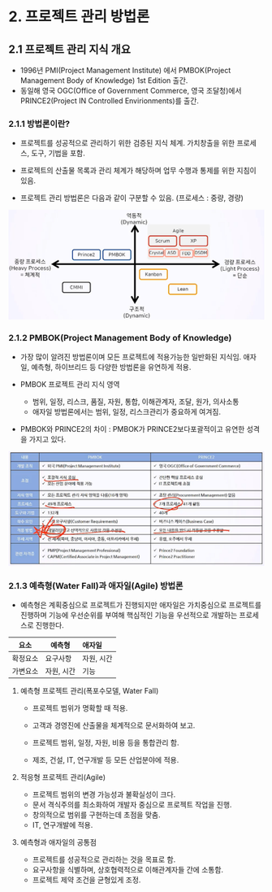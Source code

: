 # 2. 프로젝트 관리 방법론



## 2.1 프로젝트 관리 지식 개요

- 1996년 PMI(Project Management Institute) 에서 PMBOK(Project Management Body of Knowledge) 1st Edition 출간.
- 동일해 영국 OGC(Office of Government Commerce, 영국 조달청)에서 PRINCE2(Project IN Controlled Envirionments)를 출간.



### 2.1.1 방법론이란?

- 프로젝트를 성공적으로 관리하기 위한 검증된 지식 체계. 가치창출을 위한 프로세스, 도구, 기법을 포함.

- 프로젝트의 산출물 목록과 관리 체계가 해당하며 업무 수행과 통제를 위한 지침이 있음.

- 프로젝트 관리 방법론은 다음과 같이 구분할 수 있음. (프로세스 : 중량, 경량)

<img src="../../../images/2_프로젝트관리방법론/image-20220206205304576.png" alt="image-20220206205304576" style="zoom:67%;" />



### 2.1.2 PMBOK(Project Management Body of Knowledge)

- 가장 많이 알려진 방법론이며 모든 프로젝트에 적용가능한 일반화된 지식임. 애자일, 예측형, 하이브리드 등 다양한 방법론을 유연하게 적용.

- PMBOK 프로젝트 관리 지식 영역
  - 범위, 일정, 리스크, 품질, 자원, 통합, 이해관계자, 조달, 원가, 의사소통
  - 애자일 방법론에서는 범위, 일정, 리스크관리가 중요하게 여겨짐.
- PMBOK와 PRINCE2의 차이 : PMBOK가 PRINCE2보다포괄적이고 유연한 성격을 가지고 있다.

<img src="../../../images/2_프로젝트관리방법론/image-20220206210022477.png" alt="image-20220206210022477" style="zoom:67%;" />

### 2.1.3 예측형(Water Fall)과 애자일(Agile) 방법론

- 예측형은 계획중심으로 프로젝트가 진행되지만 애자일은 가치중심으로 프로젝트를 진행하며 기능에 우선순위를 부여해 핵심적인 기능을 우선적으로 개발하는 프로세스로 진행한다.

| 요소     | 예측형     | 애자일     |
| -------- | ---------- | :--------- |
| 확정요소 | 요구사항   | 자원, 시간 |
| 가변요소 | 자원, 시간 | 기능       |

1. 예측형 프로젝트 관리(폭포수모델, Water Fall)

   - 프로젝트 범위가 명확할 때 적용.
   - 고객과 경영진에 산출물을 체계적으로 문서화하여 보고.
   - 프로젝트 범위, 일정, 자원, 비용 등을 통합관리 함.

   - 제조, 건설, IT, 연구개발 등 모든 산업분야에 적용.

2. 적응형 프로젝트 관리(Agile)

   - 프로젝트 범위의 변경 가능성과 불확실성이 크다.
   - 문서 격식주의를 최소화하여 개발자 중심으로 프로젝트 작업을 진행.
   - 창의적으로 범위를 구현하는데 초점을 맞춤.
   - IT, 연구개발에 적용.

3. 예측형과 애자일의 공통점
   - 프로젝트를 성공적으로 관리하는 것을 목표로 함.
   - 요구사항을 식별하며, 상호협력적으로 이해관계자들 간에 소통함. 
   - 프로젝트 제약 조건을 균형있게 조정.
